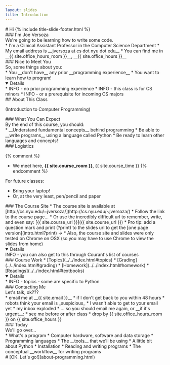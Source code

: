 ```yaml
---
layout: slides
title: Introduction 
---
```

<section markdown="block" class="title-slide">
#   Hi
{% include title-slide-footer.html %}
</section>

<section markdown="block">
###  I'm Joe Versoza
<aside>
We're going to be learning how to write some code.
</aside>
* I'm a Clinical Assistant Professor in the Computer Science Department
* My email address is __jversoza at cs dot nyu dot edu__
* You can find me in __{{ site.office_hours_room }}__, __{{ site.office_hours }}__
</section>

<section markdown="block">
###  Nice to Meet You
<aside>
So, some things about you:
</aside>
* You __don't have__ any prior __programming experience__
* You want to learn how to program!

<details open markdown="block">
* INFO - no prior programming experience
* INFO - this class is for CS minors
* INFO - or a prerequisite for incoming CS majors
</details>
</section>

<section markdown="block">
##  About This Class
<p>
<aside>
(Introduction to Computer Programming)
</aside>
</p>
</section>

<section markdown="block">
###  What You Can Expect 
<aside>
By the end of this course, you should:
</aside>
* __Understand fundamental concepts__ behind programming
* Be able to __write programs__ using a language called Python
* Be ready to learn other languages and concepts!
</section>

<section markdown="block">
###  Logistics

{% comment %}
* We meet here, __{{ site.course_room }}__, {{ site.course_time }}
{% endcomment %}

For future classes:

* Bring your laptop!
* Or, at the very least, pen/pencil and paper
</section>

<section markdown="block">
###  The Course Site
* The course site is available at [http://cs.nyu.edu/~jversoza/](http://cs.nyu.edu/~jversoza/) 
	* Follow the link to the course page... 
	* Or use the incredibly difficult url to remember, write, and even say: [{{ site.course_url }}]({{ site.course_url }})
* Pro tip: add a question mark and print (?print) to the slides url to get the [one page version](intro.html?print) &rarr;
* Also, the course site and slides were only tested on Chrome on OSX (so you may have to use Chrome to view the slides from home)

<details open>
INFO - you can also get to this through Courant's list of courses
</details>
</section>

<section markdown="block">
###  Course Work
* [Topics](../../index.html#topics)
* [Grading](../../index.html#grading)
* [Homework](../../index.html#homework)
* [Readings](../../index.html#textbooks)

<details open>
* INFO - topics - some are specific to Python
</details>
</section>

<section markdown="block">
###  Contacting Me
<aside>
Let's talk, ok???
</aside>
* email me at __{{ site.email }}__
* if I don't get back to you within 48 hours
	* robots think your email is _suspicious_
	* I wasn't able to get to your email yet
	* my inbox exploded
* ... so you should email me again, or __if it's urgent__:
	* see me before or after class
	* drop by {{ site.office_hours_room }} on {{ site.office_hours }}
</section>

<section markdown="block">
###  Today
<aside>
We'll go over...
</aside>
* What's a program
* Computer hardware, software and data storage
* Programming languages
* The __tools__ that we'll be using
* A little bit about Python
* Installation
* Reading and writing programs
* The conceptual __workflow__ for writing programs
</section>

<section markdown="block">
#   [OK.  Let's go!](about-programming.html)
</section>
